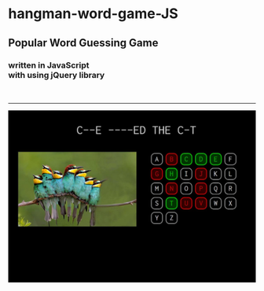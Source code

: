 # hangman-word-game-JS

<h2>Popular Word Guessing Game</h2>
<h3>written in <strong>JavaScript</strong> <br/>
with using <strong>jQuery</strong> library</h3>
<br>
<hr>
<img src="screen1.jpg">
